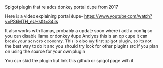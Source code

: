 Spigot plugin that re adds donkey portal dupe from 2017

Here is a video explaining portal dupe- 
https://www.youtube.com/watch?v=PS6MTH_eUHs&t=346s

It also works with llamas, probably a update soon where i add a config so you can disable llama or donkey dupe
And yes this is an op dupe it can break your servers economy.
This is also my first spigot plugin, so its not the best way to do it and you should try look for other plugins src if you plan on using the source for your own plugin

You can skid the plugin but link this github or spigot page with it

